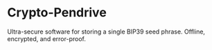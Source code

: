 # Crypto-Pendrive
Ultra-secure software for storing a single BIP39 seed phrase. Offline, encrypted, and error-proof.
